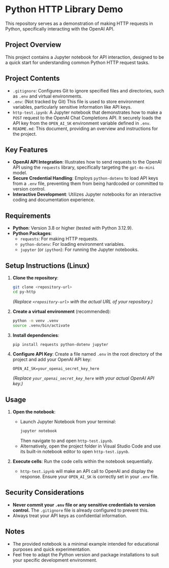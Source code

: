 # Python HTTP Library Demo

This repository serves as a demonstration of making HTTP requests in Python, specifically interacting with the OpenAI API.

## Project Overview

This project contains a Jupyter notebook for API interaction, designed to be a quick start for understanding common Python HTTP request tasks.

## Project Contents

-   `.gitignore`: Configures Git to ignore specified files and directories, such as `.env` and virtual environments.
-   `.env`: (Not tracked by Git) This file is used to store environment variables, particularly sensitive information like API keys.
-   `http-test.ipynb`: A Jupyter notebook that demonstrates how to make a `POST` request to the OpenAI Chat Completions API. It securely loads the API key from the `OPEN_AI_SK` environment variable defined in `.env`.
-   `README.md`: This document, providing an overview and instructions for the project.

## Key Features

-   **OpenAI API Integration**: Illustrates how to send requests to the OpenAI API using the `requests` library, specifically targeting the `gpt-4o-mini` model.
-   **Secure Credential Handling**: Employs `python-dotenv` to load API keys from a `.env` file, preventing them from being hardcoded or committed to version control.
-   **Interactive Development**: Utilizes Jupyter notebooks for an interactive coding and documentation experience.

## Requirements

-   **Python**: Version 3.8 or higher (tested with Python 3.12.9).
-   **Python Packages**:
    -   `requests`: For making HTTP requests.
    -   `python-dotenv`: For loading environment variables.
    -   `jupyter` (or `ipython`): For running the Jupyter notebooks.

## Setup Instructions (Linux)

1.  **Clone the repository**:
    ```bash
    git clone <repository-url>
    cd py-http
    ```
    *(Replace `<repository-url>` with the actual URL of your repository.)*

2.  **Create a virtual environment** (recommended):
    ```bash
    python -m venv .venv
    source .venv/bin/activate
    ```

3.  **Install dependencies**:
    ```bash
    pip install requests python-dotenv jupyter
    ```

4.  **Configure API Key**: Create a file named `.env` in the root directory of the project and add your OpenAI API key:
    ```
    OPEN_AI_SK=your_openai_secret_key_here
    ```
    *(Replace `your_openai_secret_key_here` with your actual OpenAI API key.)*

## Usage

1.  **Open the notebook**:
    -   Launch Jupyter Notebook from your terminal:
        ```bash
        jupyter notebook
        ```
        Then navigate to and open `http-test.ipynb`.
    -   Alternatively, open the project folder in Visual Studio Code and use its built-in notebook editor to open `http-test.ipynb`.

2.  **Execute cells**: Run the code cells within the notebook sequentially.
    -   `http-test.ipynb` will make an API call to OpenAI and display the response. Ensure your `OPEN_AI_SK` is correctly set in your `.env` file.

## Security Considerations

-   **Never commit your `.env` file or any sensitive credentials to version control.** The `.gitignore` file is already configured to prevent this.
-   Always treat your API keys as confidential information.

## Notes

-   The provided notebook is a minimal example intended for educational purposes and quick experimentation.
-   Feel free to adapt the Python version and package installations to suit your specific development environment.